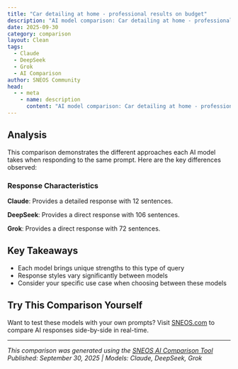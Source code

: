 ```yaml
---
title: "Car detailing at home - professional results on budget"
description: "AI model comparison: Car detailing at home - professional results on budget..."
date: 2025-09-30
category: comparison
layout: Clean
tags:
  - Claude
  - DeepSeek
  - Grok
  - AI Comparison
author: SNEOS Community
head:
  - - meta
    - name: description
      content: "AI model comparison: Car detailing at home - professional results on budget..."
---
```


<ChatComparison
  title="Car detailing at home - professional results on budget"
  prompt="Car detailing at home - professional results on budget"
  :responses='{"Claude": "# Car Detailing at Home: Professional Results on Budget\n\nHere\u0027s how to achieve showroom-quality results without breaking the bank:\n\n## Essential Supplies (Budget-Friendly)\n\n### Basic Kit ($50-75):\n- **Microfiber cloths** (buy in bulk)\n- **Two-bucket wash system** (one soap, one rinse)\n- **Car wash soap** (concentrate lasts longer)\n- **Clay bar** (removes embedded dirt)\n- **Spray wax or sealant**\n- **Glass cleaner**\n- **Tire cleaner/protectant**\n\n### DIY Alternatives:\n- **Dawn dish soap** for deep cleaning (use sparingly)\n- **White vinegar \u002B water** for windows\n- **Baking soda paste** for stubborn stains\n\n## Step-by-Step Process\n\n### 1. Pre-Wash (5 min)\n- Rinse car thoroughly\n- Spray wheels and tires first\n\n### 2. Two-Bucket Wash (20 min)\n- Fill one bucket with soapy water, one with clean rinse water\n- Work top to bottom, front to back\n- Rinse mitt frequently in clean water\n\n### 3. Clay Bar Treatment (15 min)\n- Use on wet, clean surface\n- Glides smoothly when surface is clean\n- Removes contaminants soap can\u0027t\n\n### 4. Dry Properly (10 min)\n- Use clean microfiber towels\n- Pat, don\u0027t drag across paint\n\n### 5. Polish/Wax (30 min)\n- Apply thin, even coats\n- Work in shade, cool surface\n- Remove before it hazes completely\n\n## Money-Saving Tips\n\n- **Buy concentrates** - better value than ready-to-use\n- **Microfiber cloths in bulk** from wholesale stores\n- **Make your own detail spray**: 1 cup water \u002B 1 tbsp car wax\n- **Use household items**: Old t-shirts for interior, toothbrush for crevices\n\n## Pro Results Secrets\n\n1. **Work in shade** when surface is cool\n2. **Less is more** with products\n3. **Proper technique** beats expensive products\n4. **Regular maintenance** easier than deep cleans\n5. **Invest time in prep work**\n\n## Interior on Budget\n- **Vacuum first**, use crevice tools\n- **Damp microfiber** for most surfaces\n- **Diluted all-purpose cleaner** works on most materials\n- **Protectant spray** for dashboard/trim\n\n**Total time**: 1.5-2 hours\n**Cost per wash**: $5-10 vs $50-100 professional\n\nWould you like specific product recommendations or help with any particular problem areas?", "DeepSeek": "Of course! Achieving professional-level car detailing at home on a budget is absolutely possible. It\u0027s less about expensive tools and more about technique, patience, and using the right, affordable products.\n\nHere is your ultimate guide to **\u0022Pro-Level Detailing on a Shoestring Budget.\u0022**\n\n### The Golden Rule: The 80/20 Principle\n80% of your \u0022wow\u0022 factor comes from a proper wash and decontamination. Only 20% comes from the final wax or sealant. Don\u0027t skip the fundamentals to use a fancy wax.\n\n---\n\n### Phase 1: The Foundation - A Flawless Wash\nA dirty wash creates scratches. This is the most critical step.\n\n**Budget-Friendly Gear:**\n* **Two Buckets:** Get two 5-gallon buckets from a hardware store. (**Cost:** ~$10 total)\n* **Grit Guards:** These are inserts for the buckets that trap dirt at the bottom. **Worth every penny.** (**Cost:** ~$15 for two)\n* **Quality Microfiber Mitts \u0026 Towels:** Don\u0027t use sponges or old rags! A good mitt and a pack of \u0022all-purpose\u0022 and \u0022drying\u0022 microfiber towels are essential. (**Cost:** ~$20-30)\n* **Car Shampoo:** Meguiar\u0027s Gold Class or Chemical Guys Mr. Pink are excellent and affordable. Don\u0027t use dish soap! (**Cost:** ~$15 for a concentrate that lasts ages)\n\n**The Two-Bucket Wash Technique:**\n1. **Rinse:** Rinse the car thoroughly to loosen surface dirt.\n2. **Wash:** Fill one bucket with soapy water and the other with clean water. Dunk your mitt in the soapy bucket, wash a section of the car (e.g., roof, one fender), then rinse the mitt in the *clean water bucket* (the Grit Guard will trap the dirt) before reloading with soap. This prevents you from rubbing dirt back onto the paint.\n3. **Rinse Again:** Rinse the entire car, starting from the top.\n4. **Dry:** Use a large, clean **drying towel** (like a \u0022Twist Loop\u0022 or \u0022Waffle Weave\u0022 towel) to gently blot and wipe the surface dry. Don\u0027t drag it over a dirty surface.\n\n---\n\n### Phase 2: Decontamination - The Secret to Glass-Smooth Paint\nThis is what separates a good wash from a pro detail. Paint feels rough because of embedded contaminants.\n\n**Budget-Friendly Method:**\n* **Clay Bar Kit:** A budget-friendly clay bar kit (like from Meguiar\u0027s or Mother\u0027s) includes a clay bar and a lubricant. You can use your leftover soapy water as lube! (**Cost:** ~$25)\n\n**The Process:**\n1. **The Bag Test:** After washing and drying, put your hand in a thin plastic sandwich bag. Gently glide it over the paint. If it feels rough and gritty, you need to clay.\n2. **Lubricate \u0026 Glide:** Knead the clay into a flat patty. Spray a generous amount of lubricant on a 2x2 ft area. Glide the clay bar back and forth lightly. You will feel it gripping and removing the contaminants.\n3. **Knead and Repeat:** Frequently knead the clay to expose a fresh, clean surface. If you drop it, throw it away.\n\n**Result:** The paint will feel as smooth as glass. This is a game-changer.\n\n---\n\n### Phase 3: Correction \u0026 Protection - The \u0022Showroom Shine\u0022\nThis is where you add gloss and protection.\n\n#### **Option A: The Ultimate Budget Combo (No Machine)**\nThis is for cars in good condition with minor swirls.\n\n* **All-in-One Polish/Wax (AIO):** Products like **Turtle Wax Hybrid Solutions Ceramic Spray Coating** or **Griot\u0027s Garage 3-in-1 Ceramic Spray** are revolutionary for the budget detailer. They clean, polish, and deposit a durable ceramic sealant in one step.\n * **Application:** After claying, spray onto a clean **applicator pad** and work it into one panel at a time using moderate pressure. Buff off immediately with a clean **microfiber towel**. It\u0027s easy, fast, and provides incredible gloss and months of protection. (**Cost:** ~$15-20)\n\n#### **Option B: The Traditional Budget Combo**\nFor a deeper, longer-lasting wax.\n\n* **Polish (Optional but Recommended):** If you have light swirls, use a \u0022finishing polish\u0022 or \u0022pre-wax cleanser\u0022 like **Meguiar\u0027s Ultimate Polish**. Apply by hand with an applicator pad. It will remove minor imperfections and deepen the gloss. (**Cost:** ~$15)\n* **Sealant or Wax:** A synthetic paint sealant (like **Turtle Wax Seal \u0027n Shine**) lasts longer than a traditional wax. A good carnauba paste wax (like **Collinite #845 Insulator Wax**) is legendary for its durability and deep, warm gloss. Apply thinly with an applicator, let it haze, and buff off. (**Cost:** ~$15-20)\n\n---\n\n### Phase 4: Interiors \u0026 Details - The Finishing Touches\n\n**Budget-Friendly Arsenal:**\n* **Interior Cleaner:** Diluted all-purpose cleaner (like Meguiar\u0027s D101) is cheap and effective for plastics, vinyl, and rubber. (**Cost:** ~$15 for a gallon)\n* **Interior Protectant:** Use a water-based protectant like **303 Aerospace Protectant** for a natural, matte finish (not a greasy shine). (**Cost:** ~$20)\n* **Glass Cleaner:** **Invisible Glass** is excellent. The key is to use a **lint-free glass towel**. (**Cost:** ~$10)\n* **Tire Shine:** **Meguiar\u0027s Endurance Tire Gel** is affordable and gives a rich, long-lasting shine. Apply with a dedicated applicator pad. (**Cost:** ~$10)\n* **Microfiber Brushes:** A set of small brushes is perfect for cleaning air vents, buttons, and crevices. (**Cost:** ~$10)\n* **Vacuum:** A standard home vacuum with a crevice tool works fine.\n\n**Interior Process:**\n1. Remove floor mats and shake/vacuum them.\n2. Vacuum thoroughly, starting from the top (dash, seats) and working down.\n3. Clean all surfaces with your interior cleaner and a microfiber towel.\n4. Apply protectant to dash, doors, etc.\n5. Clean the inside and outside of all windows.\n\n---\n\n### The Budget \u0022Pro Results\u0022 Workflow \u0026 Shopping List\n\n**Total Estimated Startup Cost: ~$100-$150** (but most products will last for dozens of details).\n\n| Product Category | Budget Recommendation | Why It\u0027s Great |\n| :--- | :--- | :--- |\n| **Shampoo** | Meguiar\u0027s Gold Class | Gentle, sudsy, great lubricity for claying. |\n| **Wash Mitt** | Any quality microfiber mitt | Safe on paint, holds soap well. |\n| **Drying Towel** | Large Waffle Weave Towel | Soaks up water incredibly fast without scratching. |\n| **Clay Bar** | Mother\u0027s or Meguiar\u0027s Kit | Removes embedded contaminants for a smooth finish. |\n| **Protection** | **Turtle Wax Hybrid Solutions Ceramic Spray Coating** | The #1 budget game-changer. All-in-one ease with ceramic durability. |\n| **Interior Cleaner** | Meguiar\u0027s D101 (diluted) | Cheap, effective, and safe for all surfaces. |\n| **Interior Protectant**| 303 Aerospace Protectant | UV protection with a perfect matte, non-greasy finish. |\n| **Glass Cleaner** | Invisible Glass | Streak-free shine with the right towel. |\n| **Microfiber Towels** | Bulk Pack (Costco, The Rag Company) | You can never have too many. |\n\n**Your Step-by-Step Saturday Plan:**\n1. **Morning:** Interior detail. Vacuum, clean, and protect.\n2. **Late Morning:** Two-Bucket Wash. Take your time.\n3. **Afternoon:** Decontaminate with the clay bar. (Bag test first!).\n4. **Late Afternoon:** Apply your chosen protection (The Ceramic Spray is fastest).\n5. **Evening:** Clean glass, dress tires, and stand back to admire your professional-level, budget-friendly work!\n\nBy focusing on technique and these smart, affordable products, you will consistently achieve results that rival a professional detail. Happy detailing", "Grok": "Car detailing at home with professional results on a budget is entirely possible with the right tools, techniques, and products. Here\u2019s a step-by-step guide to help you achieve a showroom-quality finish without breaking the bank:\n\n---\n\n### 1. Gather Essential Tools and Products\nYou don\u2019t need expensive equipment to get great results. Focus on versatile, budget-friendly tools and products:\n\n#### Basic Tools:\n- Two buckets with grit guards (for washing without scratching) - $20\u2013$30 total\n- Microfiber wash mitts (at least 2) - $5\u2013$10 each\n- Microfiber drying towels (3\u20135 for drying and polishing) - $10\u2013$20 total\n- Hose or pressure washer (borrow if possible, or use a basic hose nozzle) - $10\u2013$30\n- Soft-bristle brush for wheels and tires - $5\u2013$10\n- Small detailing brushes (for vents, crevices) - $5\u2013$10 for a set\n- Vacuum cleaner (household vacuum works fine) - Already own or $30\u2013$50\n- Spray bottles (for DIY cleaners or diluting products) - $1\u2013$2 each\n\n#### Budget-Friendly Products:\n- Car wash shampoo (Meguiar\u2019s Gold Class or Turtle Wax) - $5\u2013$10\n- All-purpose cleaner (APC) (e.g., Simple Green or diluted degreaser) - $5\u2013$10\n- Glass cleaner (Windex or Stoner Invisible Glass) - $3\u2013$5\n- Tire dressing (Meguiar\u2019s or Armor All) - $5\u2013$10\n- Quick detailer spray (for touch-ups, e.g., Turtle Wax Hybrid Solutions) - $5\u2013$10\n- Clay bar kit (optional, for removing contaminants) - $10\u2013$15\n- Wax or sealant (Turtle Wax ICE Spray Wax or Nu Finish) - $5\u2013$10\n- Interior protectant (Armor All or 303 Aerospace Protectant) - $5\u2013$10\n\n**Total Estimated Cost for Tools \u0026 Products:** $80\u2013$150 (one-time investment, many reusable)\n\n**Pro Tip:** Check dollar stores, Walmart, or Amazon for deals on microfiber towels and basic cleaning supplies. Avoid cheap \u201Ccar wash kits\u201D with low-quality sponges that can scratch paint.\n\n---\n\n### 2. Preparation\n- **Choose the Right Location:** Work in a shaded area to avoid water spots and overheating products. If possible, avoid windy days to reduce dust.\n- **Gather Supplies:** Have everything ready to avoid interruptions.\n- **Protect Yourself:** Wear gloves to protect your hands from chemicals, and old clothes for messy work.\n\n---\n\n### 3. Exterior Detailing\n\n#### Step 1: Pre-Wash (Remove Loose Dirt)\n- Rinse the car with a hose or pressure washer to remove loose dirt, starting from the top down.\n- Focus on wheels and lower panels where grime accumulates.\n\n#### Step 2: Clean Wheels and Tires\n- Use a dedicated wheel cleaner or APC and a soft-bristle brush to scrub tires and rims.\n- Rinse thoroughly to remove brake dust and cleaner residue.\n\n#### Step 3: Wash the Car (Two-Bucket Method)\n- Fill one bucket with car shampoo solution and another with plain water (for rinsing the mitt).\n- Use a microfiber mitt to wash from top to bottom (roof, windows, hood, then lower panels).\n- Rinse the mitt in the plain water bucket after each section to avoid transferring dirt back to the car.\n- Rinse the car thoroughly with a hose.\n\n#### Step 4: Clay Bar (Optional, for Smooth Paint)\n- If the paint feels rough (run your hand over it in a plastic bag), use a clay bar with a lubricant (quick detailer or soapy water) to remove contaminants.\n- Work in small sections, folding the clay to expose a clean side.\n\n#### Step 5: Dry the Car\n- Use microfiber drying towels to pat or wipe the car dry. Avoid air-drying to prevent water spots.\n- Start from the top and work down.\n\n#### Step 6: Quick Detailer (For Shine)\n- Spray a quick detailer on the paint and wipe with a clean microfiber towel for added gloss and to remove any remaining water spots.\n\n#### Step 7: Wax or Sealant (Protection)\n- Apply a budget-friendly wax or sealant with a foam applicator pad or microfiber towel. Follow product instructions (usually apply in small sections and buff off after a few minutes).\n- This adds shine and protects the paint from UV rays and dirt.\n\n#### Step 8: Dress Tires\n- Apply tire dressing with a sponge or cloth for a clean, glossy look. Wipe off excess to avoid sling.\n\n---\n\n### 4. Interior Detailing\n\n#### Step 1: Remove Trash and Debris\n- Clear out trash, personal items, and clutter from the interior and trunk.\n\n#### Step 2: Vacuum Thoroughly\n- Vacuum seats, carpets, floor mats, and trunk. Use a crevice attachment for tight spots.\n- Remove floor mats and shake them out before vacuuming.\n\n#### Step 3: Clean Hard Surfaces\n- Use an APC or interior cleaner with a microfiber towel to wipe down the dashboard, console, door panels, and other hard surfaces.\n- Use small detailing brushes for vents, buttons, and crevices.\n\n#### Step 4: Clean Seats\n- For fabric: Use an upholstery cleaner or APC with a brush, then blot with a microfiber towel.\n- For leather: Use a dedicated leather cleaner and conditioner to prevent cracking.\n\n#### Step 5: Clean Glass\n- Spray glass cleaner on a microfiber towel (not directly on the glass) and wipe interior windows and mirrors. Use a separate towel for the outside if needed.\n\n#### Step 6: Protect Interior Surfaces\n- Apply an interior protectant to the dashboard and other plastic/vinyl surfaces to prevent fading and add a subtle shine. Avoid over-applying to prevent a greasy look.\n\n---\n\n### 5. Final Touches\n- Inspect the car for missed spots (use a flashlight for the interior if needed).\n- Use a quick detailer on the exterior for any smudges.\n- Take a step back and admire your work!\n\n---\n\n### Budget-Saving Tips for Professional Results\n1. **DIY Cleaners:** Make your own APC by diluting household cleaners like Simple Green (1:10 ratio with water).\n2. **Reuse and Maintain Tools:** Wash microfiber towels after each use (no fabric softener!) to reuse them for multiple details.\n3. **Buy in Bulk:** Purchase larger bottles of car shampoo or APC for better value.\n4. **Skip Fancy Equipment:** You don\u2019t need a dual-action polisher or foam cannon for great results\u2014hand washing and waxing work just fine.\n5. **Focus on Maintenance:** Regularly wash and detail your car to prevent heavy buildup, saving time and money on intensive cleaning later.\n\n---\n\n### Time Investment\n- Full detail (exterior \u002B interior): 3\u20135 hours depending on car size and condition.\n- Quick wash and interior refresh: 1\u20132 hours.\n\n---\n\n### Common Mistakes to Avoid\n- Using dish soap: It strips wax and can dry out paint.\n- Using one bucket: Increases risk of scratches from grit.\n- Drying with cotton towels: Can cause micro-scratches; use microfiber instead.\n- Applying wax in direct sunlight: Leads to uneven application and streaks.\n\n---\n\nWith this approach, you can achieve professional-looking results for under $100 in initial investment, with subsequent details costing almost nothing since most supplies are reusable. Your car will look great, and you\u2019ll save hundreds compared to paying for professional detailing ($150\u2013$300 per session).\n\nGot a specific car issue (like scratches or stains)? Let me know, and I\u2019ll tailor some advice! \uD83D\uDE97"}' 
  published-date="22:46"
/>

## Analysis

This comparison demonstrates the different approaches each AI model takes when responding to the same prompt. Here are the key differences observed:

### Response Characteristics

**Claude**: Provides a detailed response with 12 sentences. 

**DeepSeek**: Provides a direct response with 106 sentences. 

**Grok**: Provides a direct response with 72 sentences. 

## Key Takeaways

- Each model brings unique strengths to this type of query
- Response styles vary significantly between models
- Consider your specific use case when choosing between these models

## Try This Comparison Yourself

Want to test these models with your own prompts? Visit [SNEOS.com](https://sneos.com) to compare AI responses side-by-side in real-time.

---

*This comparison was generated using the [SNEOS AI Comparison Tool](https://sneos.com)*
*Published: September 30, 2025 | Models: Claude, DeepSeek, Grok*
